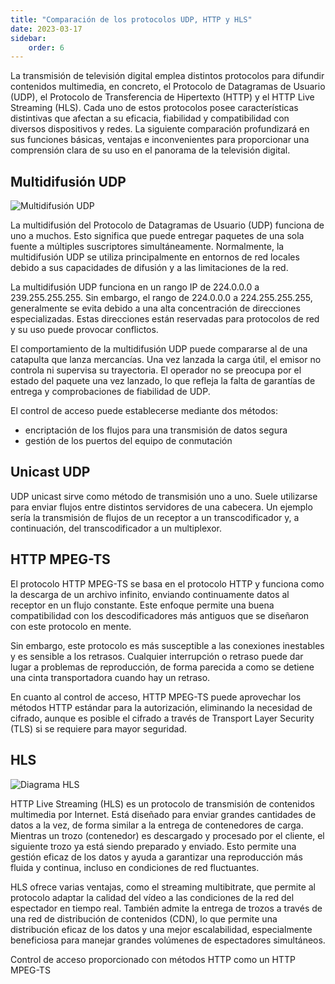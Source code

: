 ```yaml
---
title: "Comparación de los protocolos UDP, HTTP y HLS"
date: 2023-03-17
sidebar:
    order: 6
---
```


La transmisión de televisión digital emplea distintos protocolos para difundir contenidos multimedia, en concreto, el Protocolo de Datagramas de Usuario (UDP), el Protocolo de Transferencia de Hipertexto (HTTP) y el HTTP Live Streaming (HLS). Cada uno de estos protocolos posee características distintivas que afectan a su eficacia, fiabilidad y compatibilidad con diversos dispositivos y redes. La siguiente comparación profundizará en sus funciones básicas, ventajas e inconvenientes para proporcionar una comprensión clara de su uso en el panorama de la televisión digital.

## Multidifusión UDP[](https://help.cesbo.com/misc/articles/protocols/udp-vs-http#udp-multicast)

![Multidifusión UDP](https://cdn.cesbo.com/help/astra/delivery/udp.svg)

La multidifusión del Protocolo de Datagramas de Usuario (UDP) funciona de uno a muchos. Esto significa que puede entregar paquetes de una sola fuente a múltiples suscriptores simultáneamente. Normalmente, la multidifusión UDP se utiliza principalmente en entornos de red locales debido a sus capacidades de difusión y a las limitaciones de la red.

La multidifusión UDP funciona en un rango IP de 224.0.0.0 a 239.255.255.255. Sin embargo, el rango de 224.0.0.0 a 224.255.255.255, generalmente se evita debido a una alta concentración de direcciones especializadas. Estas direcciones están reservadas para protocolos de red y su uso puede provocar conflictos.

El comportamiento de la multidifusión UDP puede compararse al de una catapulta que lanza mercancías. Una vez lanzada la carga útil, el emisor no controla ni supervisa su trayectoria. El operador no se preocupa por el estado del paquete una vez lanzado, lo que refleja la falta de garantías de entrega y comprobaciones de fiabilidad de UDP.

El control de acceso puede establecerse mediante dos métodos:

- encriptación de los flujos para una transmisión de datos segura
- gestión de los puertos del equipo de conmutación

## Unicast UDP[](https://help.cesbo.com/misc/articles/protocols/udp-vs-http#udp-unicast)

UDP unicast sirve como método de transmisión uno a uno. Suele utilizarse para enviar flujos entre distintos servidores de una cabecera. Un ejemplo sería la transmisión de flujos de un receptor a un transcodificador y, a continuación, del transcodificador a un multiplexor.

## HTTP MPEG-TS[](https://help.cesbo.com/misc/articles/protocols/udp-vs-http#http-mpeg-ts)

El protocolo HTTP MPEG-TS se basa en el protocolo HTTP y funciona como la descarga de un archivo infinito, enviando continuamente datos al receptor en un flujo constante. Este enfoque permite una buena compatibilidad con los descodificadores más antiguos que se diseñaron con este protocolo en mente.

Sin embargo, este protocolo es más susceptible a las conexiones inestables y es sensible a los retrasos. Cualquier interrupción o retraso puede dar lugar a problemas de reproducción, de forma parecida a como se detiene una cinta transportadora cuando hay un retraso.

En cuanto al control de acceso, HTTP MPEG-TS puede aprovechar los métodos HTTP estándar para la autorización, eliminando la necesidad de cifrado, aunque es posible el cifrado a través de Transport Layer Security (TLS) si se requiere para mayor seguridad.

## HLS[](https://help.cesbo.com/misc/articles/protocols/udp-vs-http#hls)

![Diagrama HLS](https://cdn.cesbo.com/help/astra/delivery/http-hls/hls-segmenter/diagram.svg)

HTTP Live Streaming (HLS) es un protocolo de transmisión de contenidos multimedia por Internet. Está diseñado para enviar grandes cantidades de datos a la vez, de forma similar a la entrega de contenedores de carga. Mientras un trozo (contenedor) es descargado y procesado por el cliente, el siguiente trozo ya está siendo preparado y enviado. Esto permite una gestión eficaz de los datos y ayuda a garantizar una reproducción más fluida y continua, incluso en condiciones de red fluctuantes.

HLS ofrece varias ventajas, como el streaming multibitrate, que permite al protocolo adaptar la calidad del vídeo a las condiciones de la red del espectador en tiempo real. También admite la entrega de trozos a través de una red de distribución de contenidos (CDN), lo que permite una distribución eficaz de los datos y una mejor escalabilidad, especialmente beneficiosa para manejar grandes volúmenes de espectadores simultáneos.

Control de acceso proporcionado con métodos HTTP como un HTTP MPEG-TS
